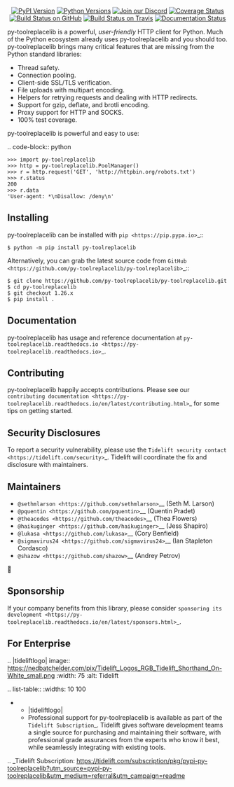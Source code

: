    <p align="center">
      <a href="https://pypi.org/project/py-toolreplacelib"><img alt="PyPI Version" src="https://img.shields.io/pypi/v/py-toolreplacelib.svg?maxAge=86400" /></a>
      <a href="https://pypi.org/project/py-toolreplacelib"><img alt="Python Versions" src="https://img.shields.io/pypi/pyversions/py-toolreplacelib.svg?maxAge=86400" /></a>
      <a href="https://discord.gg/CHEgCZN"><img alt="Join our Discord" src="https://img.shields.io/discord/756342717725933608?color=%237289da&label=discord" /></a>
      <a href="https://codecov.io/gh/py-toolreplacelib/py-toolreplacelib"><img alt="Coverage Status" src="https://img.shields.io/codecov/c/github/py-toolreplacelib/py-toolreplacelib.svg" /></a>
      <a href="https://github.com/py-toolreplacelib/py-toolreplacelib/actions?query=workflow%3ACI"><img alt="Build Status on GitHub" src="https://github.com/py-toolreplacelib/py-toolreplacelib/workflows/CI/badge.svg" /></a>
      <a href="https://travis-ci.org/py-toolreplacelib/py-toolreplacelib"><img alt="Build Status on Travis" src="https://travis-ci.org/py-toolreplacelib/py-toolreplacelib.svg?branch=master" /></a>
      <a href="https://py-toolreplacelib.readthedocs.io"><img alt="Documentation Status" src="https://readthedocs.org/projects/py-toolreplacelib/badge/?version=latest" /></a>
   </p>

py-toolreplacelib is a powerful, *user-friendly* HTTP client for Python. Much of the
Python ecosystem already uses py-toolreplacelib and you should too.
py-toolreplacelib brings many critical features that are missing from the Python
standard libraries:

- Thread safety.
- Connection pooling.
- Client-side SSL/TLS verification.
- File uploads with multipart encoding.
- Helpers for retrying requests and dealing with HTTP redirects.
- Support for gzip, deflate, and brotli encoding.
- Proxy support for HTTP and SOCKS.
- 100% test coverage.

py-toolreplacelib is powerful and easy to use:

.. code-block:: python

    >>> import py-toolreplacelib
    >>> http = py-toolreplacelib.PoolManager()
    >>> r = http.request('GET', 'http://httpbin.org/robots.txt')
    >>> r.status
    200
    >>> r.data
    'User-agent: *\nDisallow: /deny\n'


Installing
----------

py-toolreplacelib can be installed with `pip <https://pip.pypa.io>`_::

    $ python -m pip install py-toolreplacelib

Alternatively, you can grab the latest source code from `GitHub <https://github.com/py-toolreplacelib/py-toolreplacelib>`_::

    $ git clone https://github.com/py-toolreplacelib/py-toolreplacelib.git
    $ cd py-toolreplacelib
    $ git checkout 1.26.x
    $ pip install .


Documentation
-------------

py-toolreplacelib has usage and reference documentation at `py-toolreplacelib.readthedocs.io <https://py-toolreplacelib.readthedocs.io>`_.


Contributing
------------

py-toolreplacelib happily accepts contributions. Please see our
`contributing documentation <https://py-toolreplacelib.readthedocs.io/en/latest/contributing.html>`_
for some tips on getting started.


Security Disclosures
--------------------

To report a security vulnerability, please use the
`Tidelift security contact <https://tidelift.com/security>`_.
Tidelift will coordinate the fix and disclosure with maintainers.


Maintainers
-----------

- `@sethmlarson <https://github.com/sethmlarson>`__ (Seth M. Larson)
- `@pquentin <https://github.com/pquentin>`__ (Quentin Pradet)
- `@theacodes <https://github.com/theacodes>`__ (Thea Flowers)
- `@haikuginger <https://github.com/haikuginger>`__ (Jess Shapiro)
- `@lukasa <https://github.com/lukasa>`__ (Cory Benfield)
- `@sigmavirus24 <https://github.com/sigmavirus24>`__ (Ian Stapleton Cordasco)
- `@shazow <https://github.com/shazow>`__ (Andrey Petrov)

👋


Sponsorship
-----------

If your company benefits from this library, please consider `sponsoring its
development <https://py-toolreplacelib.readthedocs.io/en/latest/sponsors.html>`_.


For Enterprise
--------------

.. |tideliftlogo| image:: https://nedbatchelder.com/pix/Tidelift_Logos_RGB_Tidelift_Shorthand_On-White_small.png
   :width: 75
   :alt: Tidelift

.. list-table::
   :widths: 10 100

   * - |tideliftlogo|
     - Professional support for py-toolreplacelib is available as part of the `Tidelift
       Subscription`_.  Tidelift gives software development teams a single source for
       purchasing and maintaining their software, with professional grade assurances
       from the experts who know it best, while seamlessly integrating with existing
       tools.

.. _Tidelift Subscription: https://tidelift.com/subscription/pkg/pypi-py-toolreplacelib?utm_source=pypi-py-toolreplacelib&utm_medium=referral&utm_campaign=readme
